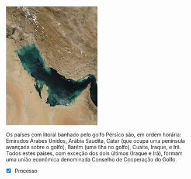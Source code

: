 ![](Imagens/Pasted%20image%2020201015105533.png)

Os países com litoral banhado pelo golfo Pérsico são, em ordem horária: Emirados Árabes Unidos, Arábia Saudita, Catar (que ocupa uma península avançada sobre o golfo), Barém (uma ilha no golfo), Cuaite, Iraque, e Irã. Todos estes países, com exceção dos dois últimos (Iraque e Irã), formam uma união econômica denominada Conselho de Cooperação do Golfo.

- [x] Processo